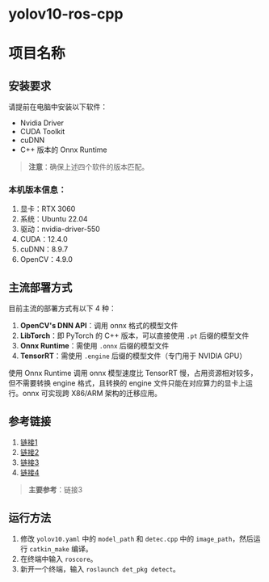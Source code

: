 # yolov10-ros-cpp

# 项目名称

## 安装要求

请提前在电脑中安装以下软件：

- Nvidia Driver
- CUDA Toolkit
- cuDNN
- C++ 版本的 Onnx Runtime

> **注意**：确保上述四个软件的版本匹配。

### 本机版本信息：

1. 显卡：RTX 3060
2. 系统：Ubuntu 22.04
3. 驱动：nvidia-driver-550
4. CUDA：12.4.0
5. cuDNN：8.9.7
6. OpenCV：4.9.0

## 主流部署方式

目前主流的部署方式有以下 4 种：

1. **OpenCV's DNN API**：调用 onnx 格式的模型文件
2. **LibTorch**：即 PyTorch 的 C++ 版本，可以直接使用 `.pt` 后缀的模型文件
3. **Onnx Runtime**：需使用 `.onnx` 后缀的模型文件
4. **TensorRT**：需使用 `.engine` 后缀的模型文件（专门用于 NVIDIA GPU）

使用 Onnx Runtime 调用 onnx 模型速度比 TensorRT 慢，占用资源相对较多，但不需要转换 engine 格式，且转换的 engine 文件只能在对应算力的显卡上运行。onnx 可实现跨 X86/ARM 架构的迁移应用。

## 参考链接

1. [链接1](https://zhuanlan.zhihu.com/p/444350949)
2. [链接2](https://github.com/THU-MIG/yolov10/tree/main/examples/YOLOv8-ONNXRuntime-CPP)
3. [链接3](https://github.com/DanielSarmiento04/yolov10cpp)
4. [链接4](https://www.cnblogs.com/water-wells/p/18304361)

> **主要参考**：链接3

## 运行方法

1. 修改 `yolov10.yaml` 中的 `model_path` 和 `detec.cpp` 中的 `image_path`，然后运行 `catkin_make` 编译。
2. 在终端中输入 `roscore`。
3. 新开一个终端，输入 `roslaunch det_pkg detect`。
